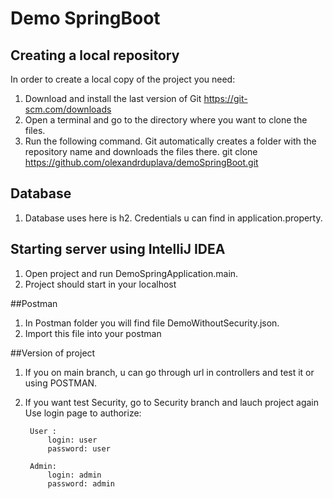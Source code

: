 # Demo SpringBoot

  ## Creating a local repository
In order to create a local copy of the project you need:
1. Download and install the last version of Git https://git-scm.com/downloads
2. Open a terminal and go to the directory where you want to clone the files. 
3. Run the following command. Git automatically creates a folder with the repository name and downloads the files there.
    git clone https://github.com/olexandrduplava/demoSpringBoot.git
    
## Database
1. Database uses here is h2. Credentials u can find in application.property.

## Starting server using IntelliJ IDEA
1.  Open project and run DemoSpringApplication.main.
2.  Project should start in your localhost

##Postman
1. In Postman folder you will find file DemoWithoutSecurity.json.
2. Import this file into your postman

##Version of project
1. If you on main branch, u can go through url in controllers and test it or using POSTMAN.
2. If you want test Security, go to Security branch and lauch project again
Use login page to authorize:

        User : 
            login: user
            password: user
            
        Admin: 
            login: admin
            password: admin
